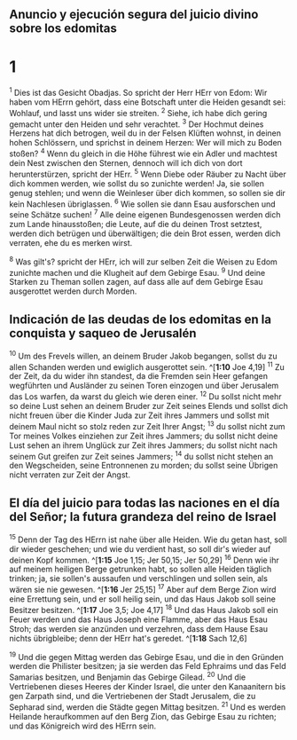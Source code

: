 ## Anuncio y ejecución segura del juicio divino sobre los edomitas
# 1
<sup class='bibleverse'>1</sup> Dies ist das Gesicht Obadjas. So spricht der Herr HErr von Edom: Wir haben vom HErrn gehört, dass eine Botschaft unter die Heiden gesandt sei: Wohlauf, und lasst uns wider sie streiten. <sup class='bibleverse'>2</sup> Siehe, ich habe dich gering gemacht unter den Heiden und sehr verachtet. <sup class='bibleverse'>3</sup> Der Hochmut deines Herzens hat dich betrogen, weil du in der Felsen Klüften wohnst, in deinen hohen Schlössern, und sprichst in deinem Herzen: Wer will mich zu Boden stoßen? <sup class='bibleverse'>4</sup> Wenn du gleich in die Höhe führest wie ein Adler und machtest dein Nest zwischen den Sternen, dennoch will ich dich von dort herunterstürzen, spricht der HErr. <sup class='bibleverse'>5</sup> Wenn Diebe oder Räuber zu Nacht über dich kommen werden, wie sollst du so zunichte werden! Ja, sie sollen genug stehlen; und wenn die Weinleser über dich kommen, so sollen sie dir kein Nachlesen übriglassen. <sup class='bibleverse'>6</sup> Wie sollen sie dann Esau ausforschen und seine Schätze suchen! <sup class='bibleverse'>7</sup> Alle deine eigenen Bundesgenossen werden dich zum Lande hinausstoßen; die Leute, auf die du deinen Trost setztest, werden dich betrügen und überwältigen; die dein Brot essen, werden dich verraten, ehe du es merken wirst. 


<sup class='bibleverse'>8</sup> Was gilt's? spricht der HErr, ich will zur selben Zeit die Weisen zu Edom zunichte machen und die Klugheit auf dem Gebirge Esau. <sup class='bibleverse'>9</sup> Und deine Starken zu Theman sollen zagen, auf dass alle auf dem Gebirge Esau ausgerottet werden durch Morden. 



## Indicación de las deudas de los edomitas en la conquista y saqueo de Jerusalén
<sup class='bibleverse'>10</sup> Um des Frevels willen, an deinem Bruder Jakob begangen, sollst du zu allen Schanden werden und ewiglich ausgerottet sein. ^[**1:10** Joe 4,19] <sup class='bibleverse'>11</sup> Zu der Zeit, da du wider ihn standest, da die Fremden sein Heer gefangen wegführten und Ausländer zu seinen Toren einzogen und über Jerusalem das Los warfen, da warst du gleich wie deren einer. <sup class='bibleverse'>12</sup> Du sollst nicht mehr so deine Lust sehen an deinem Bruder zur Zeit seines Elends und sollst dich nicht freuen über die Kinder Juda zur Zeit ihres Jammers und sollst mit deinem Maul nicht so stolz reden zur Zeit Ihrer Angst; <sup class='bibleverse'>13</sup> du sollst nicht zum Tor meines Volkes einziehen zur Zeit ihres Jammers; du sollst nicht deine Lust sehen an ihrem Unglück zur Zeit ihres Jammers; du sollst nicht nach seinem Gut greifen zur Zeit seines Jammers; <sup class='bibleverse'>14</sup> du sollst nicht stehen an den Wegscheiden, seine Entronnenen zu morden; du sollst seine Übrigen nicht verraten zur Zeit der Angst. 




## El día del juicio para todas las naciones en el día del Señor; la futura grandeza del reino de Israel
<sup class='bibleverse'>15</sup> Denn der Tag des HErrn ist nahe über alle Heiden. Wie du getan hast, soll dir wieder geschehen; und wie du verdient hast, so soll dir's wieder auf deinen Kopf kommen. ^[**1:15** Joe 1,15; Jer 50,15; Jer 50,29] <sup class='bibleverse'>16</sup> Denn wie ihr auf meinem heiligen Berge getrunken habt, so sollen alle Heiden täglich trinken; ja, sie sollen's aussaufen und verschlingen und sollen sein, als wären sie nie gewesen. ^[**1:16** Jer 25,15] <sup class='bibleverse'>17</sup> Aber auf dem Berge Zion wird eine Errettung sein, und er soll heilig sein, und das Haus Jakob soll seine Besitzer besitzen. ^[**1:17** Joe 3,5; Joe 4,17] <sup class='bibleverse'>18</sup> Und das Haus Jakob soll ein Feuer werden und das Haus Joseph eine Flamme, aber das Haus Esau Stroh; das werden sie anzünden und verzehren, dass dem Hause Esau nichts übrigbleibe; denn der HErr hat's geredet. 
^[**1:18** Sach 12,6] 
   

<sup class='bibleverse'>19</sup> Und die gegen Mittag werden das Gebirge Esau, und die in den Gründen werden die Philister besitzen; ja sie werden das Feld Ephraims und das Feld Samarias besitzen, und Benjamin das Gebirge Gilead. <sup class='bibleverse'>20</sup> Und die Vertriebenen dieses Heeres der Kinder Israel, die unter den Kanaanitern bis gen Zarpath sind, und die Vertriebenen der Stadt Jerusalem, die zu Sepharad sind, werden die Städte gegen Mittag besitzen. <sup class='bibleverse'>21</sup> Und es werden Heilande heraufkommen auf den Berg Zion, das Gebirge Esau zu richten; und das Königreich wird des HErrn sein.